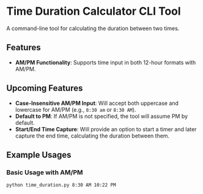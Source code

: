 # Time Duration Calculator CLI Tool

A command-line tool for calculating the duration between two times.

## Features

- **AM/PM Functionality**: Supports time input in both 12-hour formats with AM/PM.

## Upcoming Features

- **Case-Insensitive AM/PM Input**: Will accept both uppercase and lowercase for AM/PM (e.g., `8:30 am` or `8:30 AM`).
- **Default to PM**: If AM/PM is not specified, the tool will assume PM by default.
- **Start/End Time Capture**: Will provide an option to start a timer and later capture the end time, calculating the duration between them.

## Example Usages

### Basic Usage with AM/PM

```bash
python time_duration.py 8:30 AM 10:22 PM